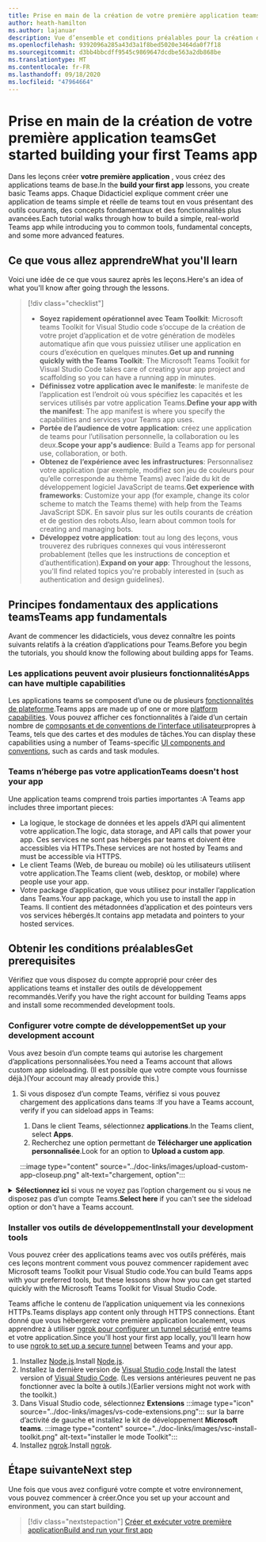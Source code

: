 ```yaml
---
title: Prise en main de la création de votre première application teams
author: heath-hamilton
ms.author: lajanuar
description: Vue d’ensemble et conditions préalables pour la création de votre première application Microsoft teams
ms.openlocfilehash: 9392096a285a43d3a1f8bed5020e3464da0f7f18
ms.sourcegitcommit: d3bb4bbcdff9545c9869647dcdbe563a2db868be
ms.translationtype: MT
ms.contentlocale: fr-FR
ms.lasthandoff: 09/18/2020
ms.locfileid: "47964664"
---
```

# <a name="get-started-building-your-first-teams-app"></a><span data-ttu-id="2a7b6-103">Prise en main de la création de votre première application teams</span><span class="sxs-lookup"><span data-stu-id="2a7b6-103">Get started building your first Teams app</span></span>

<span data-ttu-id="2a7b6-104">Dans les leçons créer **votre première application** , vous créez des applications teams de base.</span><span class="sxs-lookup"><span data-stu-id="2a7b6-104">In the **build your first app** lessons, you create basic Teams apps.</span></span> <span data-ttu-id="2a7b6-105">Chaque Didacticiel explique comment créer une application de teams simple et réelle de teams tout en vous présentant des outils courants, des concepts fondamentaux et des fonctionnalités plus avancées.</span><span class="sxs-lookup"><span data-stu-id="2a7b6-105">Each tutorial walks through how to build a simple, real-world Teams app while introducing you to common tools, fundamental concepts, and some more advanced features.</span></span>

## <a name="what-youll-learn"></a><span data-ttu-id="2a7b6-106">Ce que vous allez apprendre</span><span class="sxs-lookup"><span data-stu-id="2a7b6-106">What you'll learn</span></span>

<span data-ttu-id="2a7b6-107">Voici une idée de ce que vous saurez après les leçons.</span><span class="sxs-lookup"><span data-stu-id="2a7b6-107">Here's an idea of what you'll know after going through the lessons.</span></span>

> [!div class="checklist"]
  >
  > * <span data-ttu-id="2a7b6-108">**Soyez rapidement opérationnel avec Team Toolkit**: Microsoft teams Toolkit for Visual Studio code s’occupe de la création de votre projet d’application et de votre génération de modèles automatique afin que vous puissiez utiliser une application en cours d’exécution en quelques minutes.</span><span class="sxs-lookup"><span data-stu-id="2a7b6-108">**Get up and running quickly with the Teams Toolkit**: The Microsoft Teams Toolkit for Visual Studio Code takes care of creating your app project and scaffolding so you can have a running app in minutes.</span></span>
  > * <span data-ttu-id="2a7b6-109">**Définissez votre application avec le manifeste**: le manifeste de l’application est l’endroit où vous spécifiez les capacités et les services utilisés par votre application Teams.</span><span class="sxs-lookup"><span data-stu-id="2a7b6-109">**Define your app with the manifest**: The app manifest is where you specify the capabilities and services your Teams app uses.</span></span>
  > * <span data-ttu-id="2a7b6-110">**Portée de l’audience de votre application**: créez une application de teams pour l’utilisation personnelle, la collaboration ou les deux.</span><span class="sxs-lookup"><span data-stu-id="2a7b6-110">**Scope your app's audience**: Build a Teams app for personal use, collaboration, or both.</span></span>
  > * <span data-ttu-id="2a7b6-111">**Obtenez de l’expérience avec les infrastructures**: Personnalisez votre application (par exemple, modifiez son jeu de couleurs pour qu’elle corresponde au thème Teams) avec l’aide du kit de développement logiciel JavaScript de teams.</span><span class="sxs-lookup"><span data-stu-id="2a7b6-111">**Get experience with frameworks**: Customize your app (for example, change its color scheme to match the Teams theme) with help from the Teams JavaScript SDK.</span></span> <span data-ttu-id="2a7b6-112">En savoir plus sur les outils courants de création et de gestion des robots.</span><span class="sxs-lookup"><span data-stu-id="2a7b6-112">Also, learn about common tools for creating and managing bots.</span></span>
  > * <span data-ttu-id="2a7b6-113">**Développez votre application**: tout au long des leçons, vous trouverez des rubriques connexes qui vous intéresseront probablement (telles que les instructions de conception et d’authentification).</span><span class="sxs-lookup"><span data-stu-id="2a7b6-113">**Expand on your app**: Throughout the lessons, you'll find related topics you're probably interested in (such as authentication and design guidelines).</span></span>

## <a name="teams-app-fundamentals"></a><span data-ttu-id="2a7b6-114">Principes fondamentaux des applications teams</span><span class="sxs-lookup"><span data-stu-id="2a7b6-114">Teams app fundamentals</span></span>

<span data-ttu-id="2a7b6-115">Avant de commencer les didacticiels, vous devez connaître les points suivants relatifs à la création d’applications pour Teams.</span><span class="sxs-lookup"><span data-stu-id="2a7b6-115">Before you begin the tutorials, you should know the following about building apps for Teams.</span></span>

### <a name="apps-can-have-multiple-capabilities"></a><span data-ttu-id="2a7b6-116">Les applications peuvent avoir plusieurs fonctionnalités</span><span class="sxs-lookup"><span data-stu-id="2a7b6-116">Apps can have multiple capabilities</span></span>

<span data-ttu-id="2a7b6-117">Les applications teams se composent d’une ou de plusieurs [fonctionnalités de plateforme](../capabilities-overview.md).</span><span class="sxs-lookup"><span data-stu-id="2a7b6-117">Teams apps are made up of one or more [platform capabilities](../capabilities-overview.md).</span></span> <span data-ttu-id="2a7b6-118">Vous pouvez afficher ces fonctionnalités à l’aide d’un certain nombre de [composants et de conventions de l’interface utilisateur](../doc-links/teams-ui-conventions.md)propres à Teams, tels que des cartes et des modules de tâches.</span><span class="sxs-lookup"><span data-stu-id="2a7b6-118">You can display these capabilities using a number of Teams-specific [UI components and conventions](../doc-links/teams-ui-conventions.md), such as cards and task modules.</span></span>

### <a name="teams-doesnt-host-your-app"></a><span data-ttu-id="2a7b6-119">Teams n’héberge pas votre application</span><span class="sxs-lookup"><span data-stu-id="2a7b6-119">Teams doesn't host your app</span></span>

<span data-ttu-id="2a7b6-120">Une application teams comprend trois parties importantes :</span><span class="sxs-lookup"><span data-stu-id="2a7b6-120">A Teams app includes three important pieces:</span></span>

* <span data-ttu-id="2a7b6-121">La logique, le stockage de données et les appels d’API qui alimentent votre application.</span><span class="sxs-lookup"><span data-stu-id="2a7b6-121">The logic, data storage, and API calls that power your app.</span></span> <span data-ttu-id="2a7b6-122">Ces services ne sont pas hébergés par teams et doivent être accessibles via HTTPs.</span><span class="sxs-lookup"><span data-stu-id="2a7b6-122">These services are not hosted by Teams and must be accessible via HTTPS.</span></span>
* <span data-ttu-id="2a7b6-123">Le client Teams (Web, de bureau ou mobile) où les utilisateurs utilisent votre application.</span><span class="sxs-lookup"><span data-stu-id="2a7b6-123">The Teams client (web, desktop, or mobile) where people use your app.</span></span>
* <span data-ttu-id="2a7b6-124">Votre package d’application, que vous utilisez pour installer l’application dans Teams.</span><span class="sxs-lookup"><span data-stu-id="2a7b6-124">Your app package, which you use to install the app in Teams.</span></span> <span data-ttu-id="2a7b6-125">Il contient des métadonnées d’application et des pointeurs vers vos services hébergés.</span><span class="sxs-lookup"><span data-stu-id="2a7b6-125">It contains app metadata and pointers to your hosted services.</span></span>

## <a name="get-prerequisites"></a><span data-ttu-id="2a7b6-126">Obtenir les conditions préalables</span><span class="sxs-lookup"><span data-stu-id="2a7b6-126">Get prerequisites</span></span>

<span data-ttu-id="2a7b6-127">Vérifiez que vous disposez du compte approprié pour créer des applications teams et installer des outils de développement recommandés.</span><span class="sxs-lookup"><span data-stu-id="2a7b6-127">Verify you have the right account for building Teams apps and install some recommended development tools.</span></span>

### <a name="set-up-your-development-account"></a><span data-ttu-id="2a7b6-128">Configurer votre compte de développement</span><span class="sxs-lookup"><span data-stu-id="2a7b6-128">Set up your development account</span></span>

<span data-ttu-id="2a7b6-129">Vous avez besoin d’un compte teams qui autorise les chargement d’applications personnalisées.</span><span class="sxs-lookup"><span data-stu-id="2a7b6-129">You need a Teams account that allows custom app sideloading.</span></span> <span data-ttu-id="2a7b6-130">(Il est possible que votre compte vous fournisse déjà.)</span><span class="sxs-lookup"><span data-stu-id="2a7b6-130">(Your account may already provide this.)</span></span>

1. <span data-ttu-id="2a7b6-131">Si vous disposez d’un compte Teams, vérifiez si vous pouvez chargement des applications dans teams :</span><span class="sxs-lookup"><span data-stu-id="2a7b6-131">If you have a Teams account, verify if you can sideload apps in Teams:</span></span>
    1. <span data-ttu-id="2a7b6-132">Dans le client Teams, sélectionnez **applications**.</span><span class="sxs-lookup"><span data-stu-id="2a7b6-132">In the Teams client, select **Apps**.</span></span>
    1. <span data-ttu-id="2a7b6-133">Recherchez une option permettant de **Télécharger une application personnalisée**.</span><span class="sxs-lookup"><span data-stu-id="2a7b6-133">Look for an option to **Upload a custom app**.</span></span>

    :::image type="content" source="../doc-links/images/upload-custom-app-closeup.png" alt-text="chargement, option":::

<!-- markdownlint-disable MD033 -->
<details>

<summary><span data-ttu-id="2a7b6-135"><b>Sélectionnez ici</b> si vous ne voyez pas l’option chargement ou si vous ne disposez pas d’un compte Teams.</span><span class="sxs-lookup"><span data-stu-id="2a7b6-135"><b>Select here</b> if you can't see the sideload option or don't have a Teams account.</span></span></summary>

<span data-ttu-id="2a7b6-136">Vous pouvez obtenir un compte de test gratuit teams qui autorise l’application chargement en rejoignant le programme de développement Microsoft 365.</span><span class="sxs-lookup"><span data-stu-id="2a7b6-136">You can get a free Teams test account that allows app sideloading by joining the Microsoft 365 developer program.</span></span> <span data-ttu-id="2a7b6-137">(Le processus d’inscription prend environ deux minutes.)</span><span class="sxs-lookup"><span data-stu-id="2a7b6-137">(The registration process takes approximately two minutes.)</span></span>

1. <span data-ttu-id="2a7b6-138">Accédez au [programme de développement Microsoft 365](https://developer.microsoft.com/microsoft-365/dev-program).</span><span class="sxs-lookup"><span data-stu-id="2a7b6-138">Go to the [Microsoft 365 developer program](https://developer.microsoft.com/microsoft-365/dev-program).</span></span>
1. <span data-ttu-id="2a7b6-139">Sélectionnez **rejoindre** et suivez les instructions à l’écran.</span><span class="sxs-lookup"><span data-stu-id="2a7b6-139">Select **Join Now** and follow the onscreen instructions.</span></span>
1. <span data-ttu-id="2a7b6-140">Lorsque vous accédez à l’écran d’accueil, sélectionnez **configurer l’abonnement E5**.</span><span class="sxs-lookup"><span data-stu-id="2a7b6-140">When you get to the welcome screen, select **Set up E5 subscription**.</span></span>
1. <span data-ttu-id="2a7b6-141">Configurez votre compte d’administrateur.</span><span class="sxs-lookup"><span data-stu-id="2a7b6-141">Set up your administrator account.</span></span> <span data-ttu-id="2a7b6-142">Une fois que vous avez terminé, un écran semblable à celui-ci s’affiche.</span><span class="sxs-lookup"><span data-stu-id="2a7b6-142">Once you finish, you should see a screen like this.</span></span>
:::image type="content" source="../doc-links/images/dev-program-subscription.png" alt-text="affichage de l’abonnement au programme de développement":::
1. <span data-ttu-id="2a7b6-144">Connectez-vous à teams à l’aide du compte d’administrateur que vous venez de configurer.</span><span class="sxs-lookup"><span data-stu-id="2a7b6-144">Log in to Teams using the administrator account you just set up.</span></span>
1. <span data-ttu-id="2a7b6-145">Vérifiez si vous disposez maintenant de l’option **Télécharger une application personnalisée** .</span><span class="sxs-lookup"><span data-stu-id="2a7b6-145">Verify if you now have the **Upload a custom app** option.</span></span>

</details>

### <a name="install-your-development-tools"></a><span data-ttu-id="2a7b6-146">Installer vos outils de développement</span><span class="sxs-lookup"><span data-stu-id="2a7b6-146">Install your development tools</span></span>

<span data-ttu-id="2a7b6-147">Vous pouvez créer des applications teams avec vos outils préférés, mais ces leçons montrent comment vous pouvez commencer rapidement avec Microsoft teams Toolkit pour Visual Studio code.</span><span class="sxs-lookup"><span data-stu-id="2a7b6-147">You can build Teams apps with your preferred tools, but these lessons show how you can get started quickly with the Microsoft Teams Toolkit for Visual Studio Code.</span></span>

<span data-ttu-id="2a7b6-148">Teams affiche le contenu de l’application uniquement via les connexions HTTPs.</span><span class="sxs-lookup"><span data-stu-id="2a7b6-148">Teams displays app content only through HTTPS connections.</span></span> <span data-ttu-id="2a7b6-149">Étant donné que vous hébergerez votre première application localement, vous apprendrez à utiliser [ngrok pour configurer un tunnel sécurisé](../doc-links/debug.md#locally-hosted) entre teams et votre application.</span><span class="sxs-lookup"><span data-stu-id="2a7b6-149">Since you'll host your first app locally, you'll learn how to use [ngrok to set up a secure tunnel](../doc-links/debug.md#locally-hosted) between Teams and your app.</span></span>

1. <span data-ttu-id="2a7b6-150">Installez [Node.js](https://nodejs.org/en/).</span><span class="sxs-lookup"><span data-stu-id="2a7b6-150">Install [Node.js](https://nodejs.org/en/).</span></span>
1. <span data-ttu-id="2a7b6-151">Installez la dernière version de [Visual Studio code](https://code.visualstudio.com/download).</span><span class="sxs-lookup"><span data-stu-id="2a7b6-151">Install the latest version of [Visual Studio Code](https://code.visualstudio.com/download).</span></span> <span data-ttu-id="2a7b6-152">(Les versions antérieures peuvent ne pas fonctionner avec la boîte à outils.)</span><span class="sxs-lookup"><span data-stu-id="2a7b6-152">(Earlier versions might not work with the toolkit.)</span></span>
1. Dans Visual Studio code, sélectionnez **Extensions** :::image type="icon" source="../doc-links/images/vs-code-extensions.png"::: sur la barre d’activité de gauche et installez le kit de développement **Microsoft teams**.
    :::image type="content" source="../doc-links/images/vsc-install-toolkit.png" alt-text="installer le mode Toolkit":::
1. <span data-ttu-id="2a7b6-155">Installez [ngrok](https://ngrok.com/download).</span><span class="sxs-lookup"><span data-stu-id="2a7b6-155">Install [ngrok](https://ngrok.com/download).</span></span>

## <a name="next-step"></a><span data-ttu-id="2a7b6-156">Étape suivante</span><span class="sxs-lookup"><span data-stu-id="2a7b6-156">Next step</span></span>

<span data-ttu-id="2a7b6-157">Une fois que vous avez configuré votre compte et votre environnement, vous pouvez commencer à créer.</span><span class="sxs-lookup"><span data-stu-id="2a7b6-157">Once you set up your account and environment, you can start building.</span></span>

> [!div class="nextstepaction"]
> [<span data-ttu-id="2a7b6-158">Créer et exécuter votre première application</span><span class="sxs-lookup"><span data-stu-id="2a7b6-158">Build and run your first app</span></span>](../build-your-first-app/build-and-run.md)
